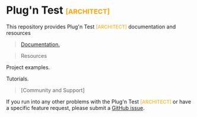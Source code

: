 # Plug'n Test <font color="orange" size="+1">[ARCHITECT]</font>

This repository provides Plug'n Test <font color="orange" size="-1">[ARCHITECT]</font> documentation and resources

> [Documentation.](https://haroldpx.github.io/PntArchitect/)

> Resources

Project examples.

Tutorials.

> [Community and Support]

If you run into any other problems with the Plug'n Test <font color="orange" size="-1">[ARCHITECT]</font> or have a specific feature request, please submit a [GitHub issue](https://github.com/HaroldPX/PntArchitect/issues).
